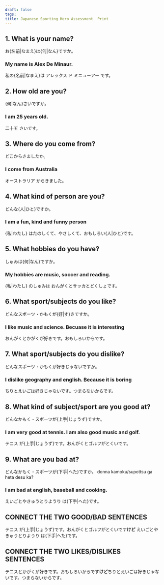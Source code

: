 ```yaml
---
draft: false
tags:
title: Japanese Sporting Hero Assessment  Print
---
```

## 1. What is your name?
お{名前|なまえ}は{何|なん}ですか。
### My name is Alex De Minaur.
私の{名前|なまえ}は アレックス ド ミニューアー です。
## 2. How old are you?
{何|なん}さいですか。
### I am 25 years old.
二十五 さいです。
## 3. Where do you come from?
どこからきましたか。
### I come from Australia
オーストラリア からきました。
## 4. What kind of person are you?
どんな{人|ひと}ですか。
### I am a fun, kind and funny person
{私|わたし} はたのしくて、やさしくて、おもしろい{人|ひと}です。
## 5. What hobbies do you have?
しゅみは{何|なん}ですか。
### My hobbies are music, soccer and reading.
{私|わたし} のしゅみは おんがくとサッカとどくしょです。
<div class="page-break" style="page-break-before: always;"></div>

## 6. What sport/subjects do you like?
どんなスポーツ・かもくが{好|す}きですか。
### I like music and science. Becuase it is interesting
おんがくとかがくが好きです。おもしろいからです。
## 7. What sport/subjects do you dislike?
どんなスポーツ・かもくが好きじゃないですか。
### I dislike geography and english. Because it is boring
ちりとえいごは好きじゃないです。つまらないからです。
## 8. What kind of subject/sport are you good at?
どんなかもく・スポーツが{上手|じょうず}ですか。
### I am very good at tennis. I am also good music and golf.
テニス が{上手|じょうず}です。おんがくとゴルフがとくいです。
## 9. What are you bad at? 
どんなかもく・スポーツが{下手|へた}ですか。
donna kamoku/supottsu ga heta desu ka?
### I am bad at english, baseball and cooking.
えいごとやきゅうとりようり は{下手|へた}です。
## CONNECT THE TWO GOOD/BAD SENTENCES
テニス が{上手|じょうず}です。おんがくとゴルフがとくいです**けど** えいごとやきゅうとりようり は{下手|へた}です。
## CONNECT THE TWO LIKES/DISLIKES SENTENCES
テニスとかがくが好きです。おもしろいからです**けど**ちりとえいごは好きじゃないです。つまらないからです。

